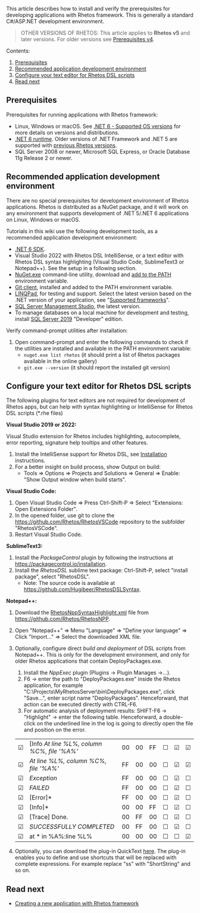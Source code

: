 This article describes how to install and verify the prerequisites for developing applications with Rhetos framework. This is generally a standard C#/ASP.NET development environment.

> OTHER VERSIONS OF RHETOS:
This article applies to **Rhetos v5** and later versions.
For older versions see [Prerequisites v4](Prerequisites-v4).

Contents:

1. [Prerequisites](#prerequisites)
2. [Recommended application development environment](#recommended-application-development-environment)
3. [Configure your text editor for Rhetos DSL scripts](#configure-your-text-editor-for-rhetos-dsl-scripts)
4. [Read next](#read-next)

## Prerequisites

Prerequisites for running applications with Rhetos framework:

* Linux, Windows or macOS.
  See [.NET 6 - Supported OS versions](https://github.com/dotnet/core/blob/main/release-notes/6.0/supported-os.md) for more details on versions and distributions.
* [.NET 6 runtime](https://dotnet.microsoft.com/en-us/download).
  Older versions of .NET Framework and .NET 5 are supported with [previous Rhetos versions](Previous-releases).
* SQL Server 2008 or newer, Microsoft SQL Express, or Oracle Database 11g Release 2 or newer.

## Recommended application development environment

There are no special prerequisites for development environment of Rhetos applications.
Rhetos is distributed as a NuGet package, and it will work on any environment
that supports development of .NET 5/.NET 6 applications on Linux, Windows or macOS.

Tutorials in this wiki use the following development tools, as a recommended application development environment:

* [.NET 6 SDK](https://dotnet.microsoft.com/en-us/download).
* Visual Studio 2022 with Rhetos DSL IntelliSense, or a text editor with Rhetos DSL syntax highlighting (Visual Studio Code, SublimeText3 or Notepad++). See the setup in a following section.
* [NuGet.exe](https://www.nuget.org/downloads) command-line utility, download and [add to the PATH](https://www.howtogeek.com/118594/how-to-edit-your-system-path-for-easy-command-line-access/) environment variable.
* [Git client](https://gitforwindows.org), installed and added to the PATH environment variable.
* [LINQPad](https://www.linqpad.net), for testing and support.
  Select the latest version based on the .NET version of your application,
  see "[Supported frameworks](https://www.linqpad.net/Download.aspx)".
* [SQL Server Management Studio](https://docs.microsoft.com/en-us/sql/ssms/download-sql-server-management-studio-ssms), the latest version.
* To manage databases on a local machine for development and testing, install [SQL Server 2019](https://www.microsoft.com/en-us/sql-server/sql-server-downloads) "Developer" edition.

Verify command-prompt utilities after installation:

1. Open command-prompt and enter the following commands to check if the utilities are installed and available in the PATH environment variable:
    * `nuget.exe list rhetos` (it should print a list of Rhetos packages available in the online gallery)
    * `git.exe --version` (it should report the installed git version)

## Configure your text editor for Rhetos DSL scripts

The following plugins for text editors are not required for development of Rhetos apps,
but can help with syntax highlighting or IntelliSense for Rhetos DSL scripts (*.rhe files)

**Visual Studio 2019 or 2022:**

Visual Studio extension for Rhetos includes highlighting, autocomplete, error reporting, signature help tooltips and other features.

1. Install the IntelliSense support for Rhetos DSL, see [Installation](https://github.com/Rhetos/LanguageServices#installation) instructions.
2. For a better insight on build process, show Output on build:
   * Tools => Options => Projects and Solutions => General => Enable: "Show Output window when build starts".

**Visual Studio Code:**

1. Open Visual Studio Code => Press Ctrl-Shift-P => Select "Extensions: Open Extensions Folder".
2. In the opened folder, use git to clone the <https://github.com/Rhetos/RhetosVSCode> repository to the subfolder "RhetosVSCode".
3. Restart Visual Studio Code.

**SublimeText3:**

1. Install the *PackageControl* plugin by following the instructions at <https://packagecontrol.io/installation>.
2. Install the *RhetosDSL* sublime text package: Ctrl-Shift-P, select "install package", select "RhetosDSL".
    * Note: The source code is available at <https://github.com/Hugibeer/RhetosDSLSyntax>.

**Notepad++:**

1. Download the [RhetosNppSyntaxHighlight.xml](https://raw.githubusercontent.com/Rhetos/RhetosNPP/master/RhetosNppSyntaxHighlight.xml)
   file from <https://github.com/Rhetos/RhetosNPP>.
2. Open "Notepad++" => Menu "Language" => "Define your language" => Click "Import..." => Select the downloaded XML file.
3. Optionally, configure direct *build and deployment* of DSL scripts from Notepad++. This is only for the development environment, and only for older Rhetos applications that contain DeployPackages.exe.
   1. Install the *NppExec* plugin (Plugins -> Plugin Manages ->...).
   2. F6 -> enter the path to "DeployPackages.exe" inside the Rhetos application, for example
      "C:\Projects\MyRhetosServer\bin\DeployPackages.exe", click "Save...", enter script name "DeployPackages".
      Henceforward, that action can be executed directly with CTRL-F6.
   3. For automatic analysis of deployment results: SHIFT-F6 -> "Highlight" -> enter the following table.
      Henceforward, a double-click on the underlined line in the log is going to directly open the file and position on the error.

    |    |     |     |     |     |     |     |     |
    |--- | --- | --- | --- | --- | --- | --- | --- |
    | ☑ |[Info *At line %L%, column %C%, file '%A%'* | 00 | 00 | FF | ☐ | ☑ | ☑ |
    | ☑ |*At line %L%, column %C%, file '%A%'* | FF | 00 | 00 | ☐ | ☑ | ☑ |
    | ☑ |*Exception* | FF | 00 | 00 | ☐ | ☑ | ☐ |
    | ☑ | *FAILED* | FF | 00 | 00 | ☐ | ☑ | ☐ |
    | ☑ | [Error]* | FF | 00 | 00 | ☐ | ☑ | ☐ |
    | ☑ | [Info]* | 00 | 00 | FF | ☐ | ☑ | ☐ |
    | ☑ | [Trace] Done. | 00 | FF | 00 | ☐ | ☑ | ☐ |
    | ☑ |*SUCCESSFULLY COMPLETED* | 00 | FF | 00 | ☐ | ☑ | ☐ |
    | ☑ | at * in %A%:line %L% | 00 | 00 | 00 | ☐ | ☐ | ☑ |

4. Optionally, you can download the plug-in QuickText [here](https://sourceforge.net/projects/quicktext/?source=dlp).
   The plug-in enables you to define and use shortcuts that will be replaced with complete expressions.
   For example replace "ss" with "ShortString" and so on.

## Read next

* [Creating a new application with Rhetos framework](Creating-a-new-application-with-Rhetos-framework)

